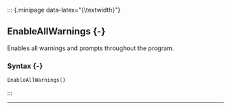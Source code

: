 ::: {.minipage data-latex="{\textwidth}"}
## EnableAllWarnings {-}

Enables all warnings and prompts throughout the program.

### Syntax {-}

```{sql}
EnableAllWarnings()
```
:::

***
